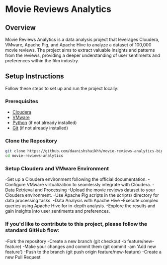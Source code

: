 # Movie Reviews Analytics

## Overview

Movie Reviews Analytics is a data analysis project that leverages Cloudera, VMware, Apache Pig, and Apache Hive to analyze a dataset of 100,000 movie reviews. The project aims to extract valuable insights and patterns from the reviews, providing a deeper understanding of user sentiments and preferences within the film industry.

## Setup Instructions

Follow these steps to set up and run the project locally:

### Prerequisites

- [Cloudera](https://www.cloudera.com/)
- [VMware](https://www.vmware.com/)
- [Python](https://www.python.org/) (if not already installed)
- [Git](https://git-scm.com/) (if not already installed)

### Clone the Repository

```bash
git clone https://github.com/daanishshaikhh/movie-reviews-analytics-big-data.git
cd movie-reviews-analytics
```

### Setup Cloudera and VMware Environment
-Set up a Cloudera environment following the official documentation.
-Configure VMware virtualization to seamlessly integrate with Cloudera.
-Data Retrieval and Processing
-Upload the movie reviews dataset to your Cloudera environment.
-Use Apache Pig scripts in the scripts/ directory for data processing tasks.
-Data Analysis with Apache Hive
-Execute complex queries using Apache Hive for in-depth analysis.
-Explore the results and gain insights into user sentiments and preferences.

### If you'd like to contribute to this project, please follow the standard GitHub flow:

-Fork the repository
-Create a new branch (git checkout -b feature/new-feature)
-Make your changes and commit them (git commit -am 'Add new feature')
-Push to the branch (git push origin feature/new-feature)
-Create a new Pull Request
